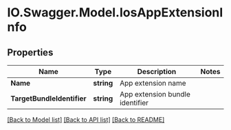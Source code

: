 # IO.Swagger.Model.IosAppExtensionInfo
## Properties

Name | Type | Description | Notes
------------ | ------------- | ------------- | -------------
**Name** | **string** | App extension name | 
**TargetBundleIdentifier** | **string** | App extension bundle identifier | 

[[Back to Model list]](../README.md#documentation-for-models) [[Back to API list]](../README.md#documentation-for-api-endpoints) [[Back to README]](../README.md)

